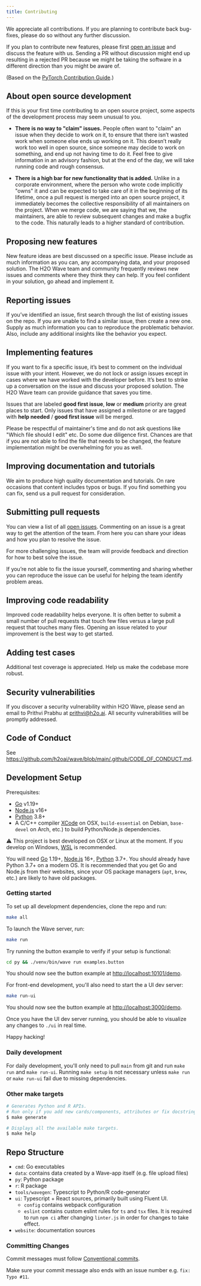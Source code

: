 ```yaml
---
title: Contributing
---
```


We appreciate all contributions. If you are planning to contribute back bug-fixes, please do so without any further discussion.

If you plan to contribute new features, please first [open an issue](https://github.com/h2oai/wave/issues/new/choose) and discuss the feature with us. Sending a PR without discussion might end up resulting in a rejected PR because we might be taking the software in a different direction than you might be aware of.

(Based on the [PyTorch Contribution Guide](https://pytorch.org/docs/stable/community/contribution_guide.html).)

## About open source development

If this is your first time contributing to an open source project, some aspects of the development process may seem unusual to you.

- **There is no way to "claim" issues.** People often want to "claim" an issue when they decide to work on it, to ensure that there isn’t wasted work when someone else ends up working on it. This doesn’t really work too well in open source, since someone may decide to work on something, and end up not having time to do it. Feel free to give information in an advisory fashion, but at the end of the day, we will take running code and rough consensus.

- **There is a high bar for new functionality that is added.** Unlike in a corporate environment, where the person who wrote code implicitly "owns" it and can be expected to take care of it in the beginning of its lifetime, once a pull request is merged into an open source project, it immediately becomes the collective responsibility of all maintainers on the project. When we merge code, we are saying that we, the maintainers, are able to review subsequent changes and make a bugfix to the code. This naturally leads to a higher standard of contribution.

## Proposing new features

New feature ideas are best discussed on a specific issue. Please include as much information as you can, any accompanying data, and your proposed solution. The H2O Wave team and community frequently reviews new issues and comments where they think they can help. If you feel confident in your solution, go ahead and implement it.

## Reporting issues

If you’ve identified an issue, first search through the list of existing issues on the repo. If you are unable to find a similar issue, then create a new one. Supply as much information you can to reproduce the problematic behavior. Also, include any additional insights like the behavior you expect.

## Implementing features

If you want to fix a specific issue, it’s best to comment on the individual issue with your intent. However, we do not lock or assign issues except in cases where we have worked with the developer before. It’s best to strike up a conversation on the issue and discuss your proposed solution. The H2O Wave team can provide guidance that saves you time.

Issues that are labeled **good first issue**, **low** or **medium** priority are great places to start. Only issues that have assigned a milestone or are tagged with **help needed** / **good first issue** will be merged.

Please be respectful of maintainer's time and do not ask questions like "Which file should I edit" etc. Do some due diligence first. Chances are that if you are not able to find the file that needs to be changed, the feature implementation might be overwhelming for you as well.

## Improving documentation and tutorials

We aim to produce high quality documentation and tutorials. On rare occasions that content includes typos or bugs. If you find something you can fix, send us a pull request for consideration.

## Submitting pull requests

You can view a list of all [open issues](https://github.com/h2oai/wave/issues). Commenting on an issue is a great way to get the attention of the team. From here you can share your ideas and how you plan to resolve the issue.

For more challenging issues, the team will provide feedback and direction for how to best solve the issue.

If you’re not able to fix the issue yourself, commenting and sharing whether you can reproduce the issue can be useful for helping the team identify problem areas.

## Improving code readability

Improved code readability helps everyone. It is often better to submit a small number of pull requests that touch few files versus a large pull request that touches many files. Opening an issue related to your improvement is the best way to get started.

## Adding test cases

Additional test coverage is appreciated.  Help us make the codebase more robust.

## Security vulnerabilities

If you discover a security vulnerability within H2O Wave, please send an email to Prithvi Prabhu at <prithvi@h2o.ai>. All security vulnerabilities will be promptly addressed.

## Code of Conduct

See <https://github.com/h2oai/wave/blob/main/.github/CODE_OF_CONDUCT.md>.

## Development Setup

Prerequisites:

- [Go](https://golang.org/) v1.19+
- [Node.js](http://nodejs.org) v16+
- [Python](https://www.python.org/) 3.8+
- A C/C++ compiler [XCode](https://developer.apple.com/xcode/) on OSX, `build-essential` on Debian, `base-devel` on Arch, etc.) to build Python/Node.js dependencies.

:warning: This project is best developed on OSX or Linux at the moment. If you develop on Windows, [WSL](https://docs.microsoft.com/en-us/windows/wsl/about) is recommended.

You will need [Go](https://golang.org/) 1.19+, [Node.js](http://nodejs.org) 16+, [Python](https://www.python.org/) 3.7+. You should already have Python 3.7+ on a modern OS. It is recommended that you get Go and Node.js from their websites, since your OS package managers (`apt`, `brew`, etc.) are likely to have old packages.

### Getting started

To set up all development dependencies, clone the repo and run:

``` bash
make all
```

To launch the Wave server, run:

``` bash
make run
```

Try running the button example to verify if your setup is functional:

``` bash
cd py && ./venv/bin/wave run examples.button
```

You should now see the button example at <http://localhost:10101/demo>.

For front-end development, you'll also need to start the a UI dev server:

``` bash
make run-ui
```

You should now see the button example at <http://localhost:3000/demo>.

Once you have the UI dev server running, you should be able to visualize any changes to `./ui` in real time.

Happy hacking!

### Daily development

For daily development, you'll only need to pull `main` from git and run `make run` and `make run-ui`. Running `make setup` is not necessary unless `make run` or `make run-ui` fail due to missing dependencies.

### Other make targets

``` bash
# Generates Python and R APIs.
# Run only if you add new cards/components, attributes or fix docstrings.
$ make generate

# Displays all the available make targets.
$ make help
```

## Repo Structure

- `cmd`: Go executables
- `data`: contains data created by a Wave-app itself (e.g. file upload files)
- `py`: Python package
- `r`: R package
- `tools/wavegen`: Typescript to Python/R code-generator
- `ui`: Typescript + React sources, primarily built using Fluent UI.
  - `config` contains webpack configuration
  - `eslint` contains custom eslint rules for `ts` and `tsx` files.  It is required to run `npm ci` after changing `linter.js` in order for changes to take effect.
- `website`: documentation sources

### Committing Changes

Commit messages must follow [Conventional commits](https://www.conventionalcommits.org/en/v1.0.0/).

Make sure your commit message also ends with an issue number e.g. `fix: Typo #11`.
